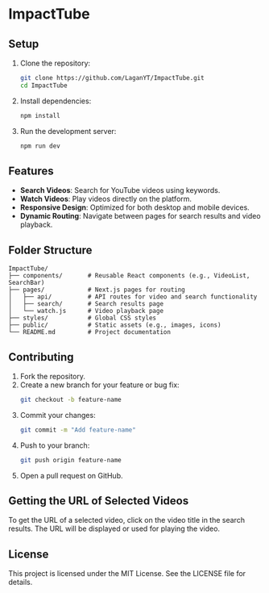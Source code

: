 # ImpactTube

## Setup

1. Clone the repository:
   ```bash
   git clone https://github.com/LaganYT/ImpactTube.git
   cd ImpactTube
   ```

2. Install dependencies:
   ```bash
   npm install
   ```

3. Run the development server:
   ```bash
   npm run dev
   ```

## Features

- **Search Videos**: Search for YouTube videos using keywords.
- **Watch Videos**: Play videos directly on the platform.
- **Responsive Design**: Optimized for both desktop and mobile devices.
- **Dynamic Routing**: Navigate between pages for search results and video playback.

## Folder Structure

```
ImpactTube/
├── components/       # Reusable React components (e.g., VideoList, SearchBar)
├── pages/            # Next.js pages for routing
│   ├── api/          # API routes for video and search functionality
│   ├── search/       # Search results page
│   └── watch.js      # Video playback page
├── styles/           # Global CSS styles
├── public/           # Static assets (e.g., images, icons)
└── README.md         # Project documentation
```

## Contributing

1. Fork the repository.
2. Create a new branch for your feature or bug fix:
   ```bash
   git checkout -b feature-name
   ```
3. Commit your changes:
   ```bash
   git commit -m "Add feature-name"
   ```
4. Push to your branch:
   ```bash
   git push origin feature-name
   ```
5. Open a pull request on GitHub.

## Getting the URL of Selected Videos

To get the URL of a selected video, click on the video title in the search results. The URL will be displayed or used for playing the video.

## License

This project is licensed under the MIT License. See the LICENSE file for details.
